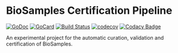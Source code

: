 # BioSamples Certification Pipeline

[![GoDoc][1]][2]
[![GoCard][3]][4]
[![Build Status][5]][6]
[![codecov][7]][8]
[![Codacy Badge][9]][10]

An experimental project for the automatic curation, validation and certification of BioSamples.

[1]: https://godoc.org/github.com/EBIBioSamples/certification-pipeline?status.svg
[2]: https://godoc.org/github.com/EBIBioSamples/certification-pipeline
[3]: https://goreportcard.com/badge/github.com/EBIBioSamples/certification-pipeline
[4]: https://goreportcard.com/report/github.com/EBIBioSamples/certification-pipeline
[5]: https://travis-ci.org/EBIBioSamples/certification-pipeline.svg?branch=master
[6]: https://travis-ci.org/EBIBioSamples/certification-pipeline
[7]: https://codecov.io/gh/EBIBioSamples/certification-pipeline/branch/master/graph/badge.svg
[8]: https://codecov.io/gh/EBIBioSamples/certification-pipeline
[9]: https://api.codacy.com/project/badge/Grade/a7adbc43c84049f3ac312c5cfed3df00
[10]: https://www.codacy.com/app/danielvaughan/certification-pipeline?utm_source=github.com&amp;utm_medium=referral&amp;utm_content=EBIBioSamples/certification-pipeline&amp;utm_campaign=Badge_Grade

